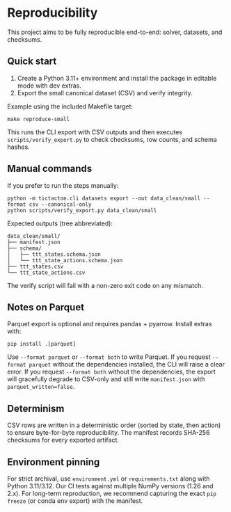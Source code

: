 # Reproducibility

This project aims to be fully reproducible end-to-end: solver, datasets, and checksums.

## Quick start

1) Create a Python 3.11+ environment and install the package in editable mode with dev extras.
2) Export the small canonical dataset (CSV) and verify integrity.

Example using the included Makefile target:

    make reproduce-small

This runs the CLI export with CSV outputs and then executes `scripts/verify_export.py` to check checksums, row counts, and schema hashes.

## Manual commands

If you prefer to run the steps manually:

    python -m tictactoe.cli datasets export --out data_clean/small --format csv --canonical-only
    python scripts/verify_export.py data_clean/small

Expected outputs (tree abbreviated):

    data_clean/small/
    ├── manifest.json
    ├── schema/
    │   ├── ttt_states.schema.json
    │   └── ttt_state_actions.schema.json
    ├── ttt_states.csv
    └── ttt_state_actions.csv

The verify script will fail with a non-zero exit code on any mismatch.

## Notes on Parquet

Parquet export is optional and requires pandas + pyarrow. Install extras with:

    pip install .[parquet]

Use `--format parquet` or `--format both` to write Parquet. If you request `--format parquet` without the dependencies installed, the CLI will raise a clear error. If you request `--format both` without the dependencies, the export will gracefully degrade to CSV-only and still write `manifest.json` with `parquet_written=false`.

## Determinism

CSV rows are written in a deterministic order (sorted by state, then action) to ensure byte-for-byte reproducibility. The manifest records SHA-256 checksums for every exported artifact.

## Environment pinning

For strict archival, use `environment.yml` or `requirements.txt` along with Python 3.11/3.12. Our CI tests against multiple NumPy versions (1.26 and 2.x). For long-term reproduction, we recommend capturing the exact `pip freeze` (or conda env export) with the manifest.
 
